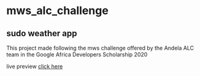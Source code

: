 # mws_alc_challenge

## sudo weather app

This project made following the mws challenge offered by the Andela ALC team in the Google Africa Developers Scholarship 2020

live preview [click here](https://sudo-weather.web.app)
